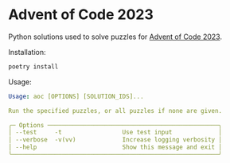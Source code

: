 # Advent of Code 2023
Python solutions used to solve puzzles for [Advent of Code 2023](https://adventofcode.com/2023).

Installation:
```py
poetry install
```

Usage:
```yaml
Usage: aoc [OPTIONS] [SOLUTION_IDS]...

Run the specified puzzles, or all puzzles if none are given.

╭─ Options ────────────────────────────────────────────────╮
│ --test     -t                 Use test input             │
│ --verbose  -v(vv)             Increase logging verbosity │
│ --help                        Show this message and exit │
╰──────────────────────────────────────────────────────────╯
```
